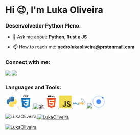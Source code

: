 <h1 align="left">Hi 😉, I'm Luka Oliveira</h1>
<h3 align="left">Desenvolvedor Python Pleno.</h3>

- 💬 Ask me about: **Python, Rust e JS**

- 📫 How to reach me: **pedrolukaoliveira@protonmail.com**


<h3 align="left">Connect with me:</h3>
<p align="left">
    <a href = "mailto:pedrolukaoliveira@protonmail.com"><img src="https://img.shields.io/badge/ProtonMail-8B89CC?style=for-the-badge&logo=protonmail&logoColor=white" target="_blank"></a>
  <a href="https://www.linkedin.com/in/pedro-luka-a554961b9/" target="_blank"><img src="https://img.shields.io/badge/-LinkedIn-%230077B5?style=for-the-badge&logo=linkedin&logoColor=white" target="_blank"></a> 
</p>

<h3 align="left">Languages and Tools:</h3>
<p align="left"> <a href="https://www.w3schools.com/css/" target="_blank"> <img
            src="https://raw.githubusercontent.com/devicons/devicon/master/icons/python/python-original.svg"
            alt="python" width="40" height="40" /> </a> <a href="#s" target="_blank"><img
            src="https://raw.githubusercontent.com/devicons/devicon/master/icons/css3/css3-original-wordmark.svg"
            alt="css3" width="40" height="40" /> </a> <a href="#" target="_blank"> <img
            src="https://www.vectorlogo.zone/logos/git-scm/git-scm-icon.svg" alt="git" width="40" height="40" /> </a> <a
            href="#" target="_blank"> <img
            src="https://raw.githubusercontent.com/devicons/devicon/master/icons/html5/html5-original-wordmark.svg"
            alt="html5" width="40" height="40" /> </a> <a href="#" target="_blank">  <img
            src="https://raw.githubusercontent.com/devicons/devicon/master/icons/javascript/javascript-original.svg"
            alt="javascript" width="40" height="40" /> </a> <a href="#" target="_blank"> <img
            src="https://raw.githubusercontent.com/devicons/devicon/master/icons/mysql/mysql-original-wordmark.svg"
            alt="mysql" width="40" height="40" /> </a> <a href="#" target="_blank"> <img
            src="https://getbootstrap.com/docs/4.0/assets/brand/bootstrap-social-logo.png" width="40" heigth="40"><img
            src="https://raw.githubusercontent.com/devicons/devicon/master/icons/ionic/ionic-original.svg"
            alt="ionic" width="40" height="40" /> </a> <a href="#" target="_blank">
            

<p><img align="left"
        src="https://github-readme-stats.vercel.app/api/top-langs?username=LukaOliveira&theme=tokyonight&show_icons=true&locale=en&layout=compact"
        alt="LukaOliveira" /></p>

<p>&nbsp;<img align="center"
        src="https://github-readme-stats.vercel.app/api?username=LukaOliveira&show_icons=true&theme=tokyonight&include_all_commits=true&count_private=true"
        alt="LukaOliveira" /></p>

<p><img align="center" src="https://github-readme-streak-stats.herokuapp.com/?user=LukaOliveira&theme=tokyonight"
        alt="LukaOliveira" /></p>
